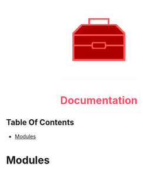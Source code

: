 <div align="center">
<img alt="logo" src="./media/icon.svg" height="200" width="200">
<h1 style="color: #ff4866">Documentation</h1>
</div>

## Table Of Contents
- [Modules](#modules)

# Modules
